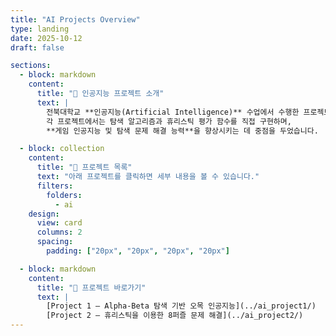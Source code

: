 ```yaml
---
title: "AI Projects Overview"
type: landing
date: 2025-10-12
draft: false

sections:
  - block: markdown
    content:
      title: "🧠 인공지능 프로젝트 소개"
      text: |
        전북대학교 **인공지능(Artificial Intelligence)** 수업에서 수행한 프로젝트들을 소개합니다.  
        각 프로젝트에서는 탐색 알고리즘과 휴리스틱 평가 함수를 직접 구현하며,  
        **게임 인공지능 및 탐색 문제 해결 능력**을 향상시키는 데 중점을 두었습니다.

  - block: collection
    content:
      title: "📂 프로젝트 목록"
      text: "아래 프로젝트를 클릭하면 세부 내용을 볼 수 있습니다."
      filters:
        folders:
          - ai
    design:
      view: card
      columns: 2
      spacing:
        padding: ["20px", "20px", "20px", "20px"]

  - block: markdown
    content:
      title: "🔗 프로젝트 바로가기"
      text: |
        [Project 1 – Alpha-Beta 탐색 기반 오목 인공지능](../ai_project1/)  
        [Project 2 – 휴리스틱을 이용한 8퍼즐 문제 해결](../ai_project2/)
---
```

